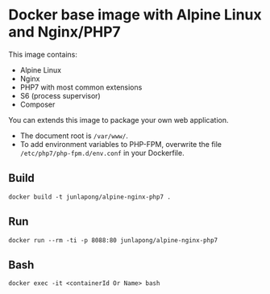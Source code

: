 Docker base image with Alpine Linux and Nginx/PHP7
==================================================

This image contains:

- Alpine Linux
- Nginx
- PHP7 with most common extensions
- S6 (process supervisor)
- Composer

You can extends this image to package your own web application.

- The document root is `/var/www/`.
- To add environment variables to PHP-FPM, overwrite the file `/etc/php7/php-fpm.d/env.conf` in your Dockerfile.


## Build
```
docker build -t junlapong/alpine-nginx-php7 .
```

## Run
```
docker run --rm -ti -p 8088:80 junlapong/alpine-nginx-php7
```

## Bash
```
docker exec -it <containerId Or Name> bash
```
